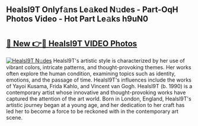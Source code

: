 ## Healsl9T Onlyf𝚊ns Le𝚊ked N𝚞des - Part-OqH Photos Video - Hot Part Le𝚊ks h9uN0

# <h2><a href="http://ab84043.deff.icu/?id=Healsl9T">🔗 New 👉🔴 Healsl9T VIDEO Photos</a></h2>

[![Healsl9T N𝚞des](https://i.imgur.com/rIISA9y.gif)](http://ab84043.deff.icu/?id=Healsl9T)
Healsl9T's artistic style is characterized by her use of vibrant colors, intricate patterns, and thought-provoking themes. Her works often explore the human condition, examining topics such as identity, emotions, and the passage of time. Healsl9T's influences include the works of Yayoi Kusama, Frida Kahlo, and Vincent van Gogh. Healsl9T (b. 1990) is a contemporary artist whose innovative and thought-provoking works have captured the attention of the art world. Born in London, England, Healsl9T's artistic journey began at a young age, and her dedication to her craft has led her to become a force to be reckoned with in the contemporary art scene.
